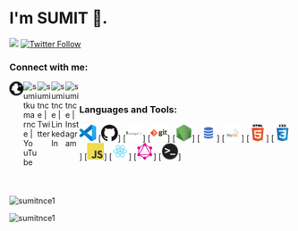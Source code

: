 <h1 align="left"> I'm SUMIT 👋.</h1>

![](https://komarev.com/ghpvc/?username=sumitnce1&color=green)
[![Twitter Follow](https://img.shields.io/twitter/follow/sumitnce?color=1DA1F2&logo=twitter&style=for-the-badge)](https://twitter.com/intent/follow?original_referer=https%3A%2F%2Fgithub.com%2Fsumitnce&screen_name=sumitnce)


### Connect with me:

[<img align="left" alt="sumitnce1.github.io" width="25px" src="https://raw.githubusercontent.com/iconic/open-iconic/master/svg/globe.svg" />][website]
[<img align="left" alt="sumitkumarnce | YouTube" width="25px" src="https://cdn.jsdelivr.net/npm/simple-icons@v3/icons/youtube.svg" />][youtube]
[<img align="left" alt="sumitnce | Twitter" width="25px" src="https://cdn.jsdelivr.net/npm/simple-icons@v3/icons/twitter.svg" />][twitter]
[<img align="left" alt="sumitnce | LinkedIn" width="25px" src="https://cdn.jsdelivr.net/npm/simple-icons@v3/icons/linkedin.svg" />][linkedin]
[<img align="left" alt="sumitnce | Instagram" width="25px" src="https://cdn.jsdelivr.net/npm/simple-icons@v3/icons/instagram.svg" />][instagram]

<br />

### Languages and Tools:
<p align="left">
<img alt="visual studio code" width="30px" src="https://raw.githubusercontent.com/github/explore/80688e429a7d4ef2fca1e82350fe8e3517d3494d/topics/visual-studio-code/visual-studio-code.png" />
[<img alt="GitHub" width="30px" src="https://raw.githubusercontent.com/github/explore/78df643247d429f6cc873026c0622819ad797942/topics/github/github.png" />]
[<img alt="MongoDB" width="30px" src="https://raw.githubusercontent.com/github/explore/80688e429a7d4ef2fca1e82350fe8e3517d3494d/topics/mongodb/mongodb.png" />]
[<img alt="Git" width="30px" src="https://raw.githubusercontent.com/github/explore/80688e429a7d4ef2fca1e82350fe8e3517d3494d/topics/git/git.png" />]
[<img alt="Node.js" width="30px" src="https://raw.githubusercontent.com/github/explore/80688e429a7d4ef2fca1e82350fe8e3517d3494d/topics/nodejs/nodejs.png" />]
[<img alt="SQL" width="30px" src="https://raw.githubusercontent.com/github/explore/80688e429a7d4ef2fca1e82350fe8e3517d3494d/topics/sql/sql.png" />]
[<img alt="MySQL" width="30px" src="https://raw.githubusercontent.com/github/explore/80688e429a7d4ef2fca1e82350fe8e3517d3494d/topics/mysql/mysql.png" />]
[<img alt="HTML5" width="30px" src="https://raw.githubusercontent.com/github/explore/80688e429a7d4ef2fca1e82350fe8e3517d3494d/topics/html/html.png" />]
[<img alt="CSS3" width="30px" src="https://raw.githubusercontent.com/github/explore/80688e429a7d4ef2fca1e82350fe8e3517d3494d/topics/css/css.png" />]
[<img alt="JavaScript" width="30px" src="https://raw.githubusercontent.com/github/explore/80688e429a7d4ef2fca1e82350fe8e3517d3494d/topics/javascript/javascript.png"/>]
[<img alt="React" width="30px" src="https://raw.githubusercontent.com/github/explore/80688e429a7d4ef2fca1e82350fe8e3517d3494d/topics/react/react.png" />]
[<img alt="GraphQL" width="30px" src="https://raw.githubusercontent.com/github/explore/80688e429a7d4ef2fca1e82350fe8e3517d3494d/topics/graphql/graphql.png" />]
[<img alt="Terminal" width="30px" src="https://raw.githubusercontent.com/github/explore/80688e429a7d4ef2fca1e82350fe8e3517d3494d/topics/terminal/terminal.png" />]
<p/>
<br />
<br />

<p><img align="left" src="https://github-readme-stats.vercel.app/api/top-langs/?username=sumitnce1&layout=compact" alt="sumitnce1" /></p>
<br>
<p><img align="left" src="https://github-readme-stats.vercel.app/api?username=sumitnce1&show_icons=true" alt="sumitnce1" /></p>

[website]: https://sumitnce1.github.io
[twitter]: https://twitter.com/sumitnce
[youtube]: https://youtube.com/sumitkumarnce
[instagram]: https://instagram.com/sumitnce
[linkedin]: https://linkedin.com/in/sumitnce
